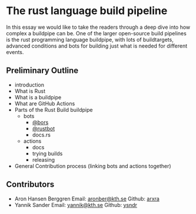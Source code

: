 # The rust language build pipeline

In this essay we would like to take the readers through a deep dive into how complex a buildpipe can be.
One of the larger open-source build pipelines is the rust programming language buildpipe,
with lots of buildtargets, advanced conditions and bots for building just what is needed for different events.

## Preliminary Outline
-  introduction
  - What is Rust
  - What is a buildpipe
  - What are GitHub Actions
- Parts of the Rust Build buildpipe
  - bots
     - [\@bors](https://bors.rust-lang.org/)
     - [\@rustbot](https://github.com/rust-lang/triagebot)
     - docs.rs
   - actions
      - docs
      - trying builds
      - releasing
- General Contribution process (linking bots and actions together)

## Contributors

- Aron Hansen Berggren
  Email: [aronber@kth.se](mailto:aronber@kth.se)
  Github: [arxra](https://github.com/arxra)
- Yannik Sander
  Email: [yannik@kth.se](mailto:yannik@kth.se)
  Github: [ysndr](https://github.com/ysndr)
